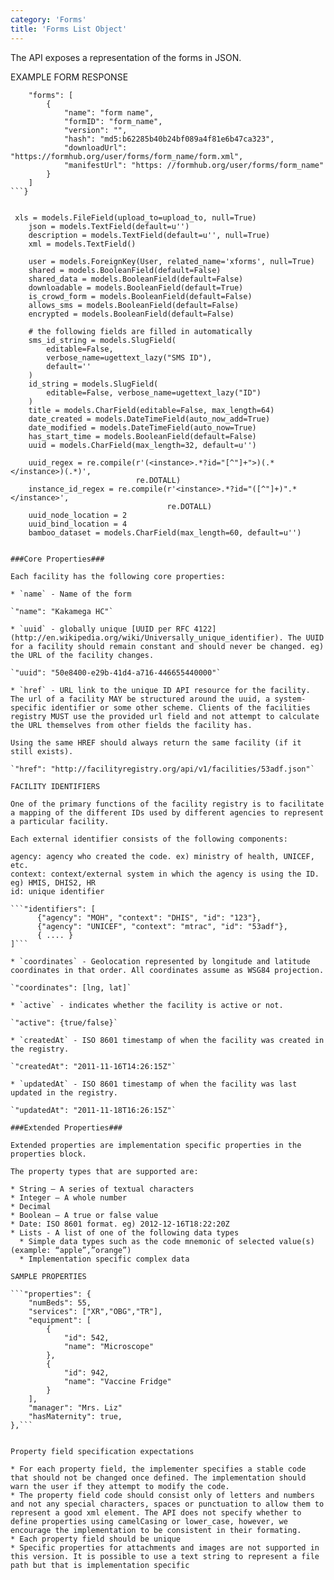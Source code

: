```yaml
---
category: 'Forms'
title: 'Forms List Object'
---
```


The API exposes a representation of the forms in JSON.

EXAMPLE FORM RESPONSE

```{
    "forms": [
        {
            "name": "form name",
            "formID": "form_name",
            "version": "",
            "hash": "md5:b62285b40b24bf089a4f81e6b47ca323",
            "downloadUrl": "https://formhub.org/user/forms/form_name/form.xml",
            "manifestUrl": "https: //formhub.org/user/forms/form_name"
        }
    ]
```}


 xls = models.FileField(upload_to=upload_to, null=True)
    json = models.TextField(default=u'')
    description = models.TextField(default=u'', null=True)
    xml = models.TextField()

    user = models.ForeignKey(User, related_name='xforms', null=True)
    shared = models.BooleanField(default=False)
    shared_data = models.BooleanField(default=False)
    downloadable = models.BooleanField(default=True)
    is_crowd_form = models.BooleanField(default=False)
    allows_sms = models.BooleanField(default=False)
    encrypted = models.BooleanField(default=False)

    # the following fields are filled in automatically
    sms_id_string = models.SlugField(
        editable=False,
        verbose_name=ugettext_lazy("SMS ID"),
        default=''
    )
    id_string = models.SlugField(
        editable=False, verbose_name=ugettext_lazy("ID")
    )
    title = models.CharField(editable=False, max_length=64)
    date_created = models.DateTimeField(auto_now_add=True)
    date_modified = models.DateTimeField(auto_now=True)
    has_start_time = models.BooleanField(default=False)
    uuid = models.CharField(max_length=32, default=u'')

    uuid_regex = re.compile(r'(<instance>.*?id="[^"]+">)(.*</instance>)(.*)',
                            re.DOTALL)
    instance_id_regex = re.compile(r'<instance>.*?id="([^"]+)".*</instance>',
                                   re.DOTALL)
    uuid_node_location = 2
    uuid_bind_location = 4
    bamboo_dataset = models.CharField(max_length=60, default=u'')


###Core Properties###

Each facility has the following core properties:

* `name` - Name of the form

`"name": "Kakamega HC"`

* `uuid` - globally unique [UUID per RFC 4122](http://en.wikipedia.org/wiki/Universally_unique_identifier). The UUID for a facility should remain constant and should never be changed. eg) the URL of the facility changes.

`"uuid": "50e8400-e29b-41d4-a716-446655440000"`

* `href` - URL link to the unique ID API resource for the facility.  The url of a facility MAY be structured around the uuid, a system-specific identifier or some other scheme. Clients of the facilities registry MUST use the provided url field and not attempt to calculate the URL themselves from other fields the facility has.

Using the same HREF should always return the same facility (if it still exists).

`"href": "http://facilityregistry.org/api/v1/facilities/53adf.json"`

FACILITY IDENTIFIERS

One of the primary functions of the facility registry is to facilitate a mapping of the different IDs used by different agencies to represent a particular facility.

Each external identifier consists of the following components:

agency: agency who created the code. ex) ministry of health, UNICEF, etc.
context: context/external system in which the agency is using the ID. eg) HMIS, DHIS2, HR
id: unique identifier

```"identifiers": [
      {"agency": "MOH", "context": "DHIS", "id": "123"},
      {"agency": "UNICEF", "context": "mtrac", "id": "53adf"},
      { .... }
]```

* `coordinates` - Geolocation represented by longitude and latitude coordinates in that order. All coordinates assume as WSG84 projection.

`"coordinates": [lng, lat]`

* `active` - indicates whether the facility is active or not.

`"active": {true/false}`

* `createdAt` - ISO 8601 timestamp of when the facility was created in the registry.

`"createdAt": "2011-11-16T14:26:15Z"`

* `updatedAt` - ISO 8601 timestamp of when the facility was last updated in the registry.

`"updatedAt": "2011-11-18T16:26:15Z"`

###Extended Properties###

Extended properties are implementation specific properties in the properties block.

The property types that are supported are:

* String – A series of textual characters
* Integer – A whole number
* Decimal
* Boolean – A true or false value
* Date: ISO 8601 format. eg) 2012-12-16T18:22:20Z
* Lists - A list of one of the following data types
  * Simple data types such as the code mnemonic of selected value(s) (example: “apple”,”orange”)
  * Implementation specific complex data

SAMPLE PROPERTIES

```"properties": {
    "numBeds": 55,
    "services": ["XR","OBG","TR"],
    "equipment": [
        {
            "id": 542,
            "name": "Microscope"
        },
        {
            "id": 942,
            "name": "Vaccine Fridge"
        }
    ],
    "manager": "Mrs. Liz"
    "hasMaternity": true,
},```


Property field specification expectations

* For each property field, the implementer specifies a stable code that should not be changed once defined. The implementation should warn the user if they attempt to modify the code.
* The property field code should consist only of letters and numbers and not any special characters, spaces or punctuation to allow them to represent a good xml element. The API does not specify whether to define properties using camelCasing or lower_case, however, we encourage the implementation to be consistent in their formating.
* Each property field should be unique
* Specific properties for attachments and images are not supported in this version. It is possible to use a text string to represent a file path but that is implementation specific